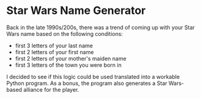 # Star Wars Name Generator

Back in the late 1990s/200s, there was a trend of coming up with your Star Wars name based on the following conditions:

- first 3 letters of your last name
- first 2 letters of your first name
- first 2 letters of your mother's maiden name
- first 3 letters of the town you were born in

I decided to see if this logic could be used translated into a workable Python program. As a bonus, the program also generates a Star Wars-based alliance for the player.